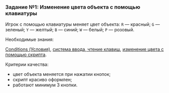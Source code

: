 ### Задание №1: Изменение цвета объекта с помощью клавиатуры

Игрок с помощью клавиатуры меняет цвет объекта: `R` — красный; `G` — зеленый; `Y` — желтый; `B` — синий; `W` — белый; `P` — розовый.

Необходимые знания:

[Conditions (Условия)](http://unity3d.unium.ru/lessons/lesson10/index.html#conditions), [система ввода, чтение клавиш](http://unity3d.unium.ru/lessons/lesson12/index.html#inputsystem), [изменение цвета с помощью скрипта](http://unity3d.unium.ru/lessons/lesson10/index.html#changecolor).

Критерии качества:

- цвет объекта меняется при нажатии кнопок;
- скрипт красиво оформлен;
- работают минимум 3 кнопки.